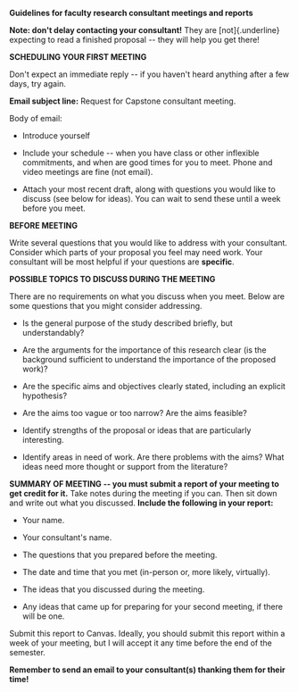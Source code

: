 **Guidelines for faculty research consultant meetings and reports**

**Note: don't delay contacting your consultant!** They are
[not]{.underline} expecting to read a finished proposal -- they will
help you get there!

**SCHEDULING YOUR FIRST MEETING**

Don't expect an immediate reply -- if you haven't heard anything after a
few days, try again.

**Email subject line:** Request for Capstone consultant meeting.

Body of email:

-   Introduce yourself

-   Include your schedule -- when you have class or other inflexible
    commitments, and when are good times for you to meet. Phone and
    video meetings are fine (not email).

-   Attach your most recent draft, along with questions you would like
    to discuss (see below for ideas). You can wait to send these until a
    week before you meet.

**BEFORE MEETING**

Write several questions that you would like to address with your
consultant. Consider which parts of your proposal you feel may need
work. Your consultant will be most helpful if your questions are
**specific**.

**POSSIBLE TOPICS TO DISCUSS DURING THE MEETING**

There are no requirements on what you discuss when you meet. Below are
some questions that you might consider addressing.

-   Is the general purpose of the study described briefly, but
    understandably?

-   Are the arguments for the importance of this research clear (is the
    background sufficient to understand the importance of the proposed
    work)?

-   Are the specific aims and objectives clearly stated, including an
    explicit hypothesis?

-   Are the aims too vague or too narrow? Are the aims feasible?

-   Identify strengths of the proposal or ideas that are particularly
    interesting.

-   Identify areas in need of work. Are there problems with the aims?
    What ideas need more thought or support from the literature?

**SUMMARY OF MEETING -- you must submit a report of your meeting to get
credit for it.** Take notes during the meeting if you can. Then sit down
and write out what you discussed. **Include the following in your
report:**

-   Your name.

-   Your consultant's name.

-   The questions that you prepared before the meeting.

-   The date and time that you met (in-person or, more likely,
    virtually).

-   The ideas that you discussed during the meeting.

-   Any ideas that came up for preparing for your second meeting, if
    there will be one.

Submit this report to Canvas. Ideally, you should submit this report
within a week of your meeting, but I will accept it any time before the
end of the semester.

**Remember to send an email to your consultant(s) thanking them for
their time!**
